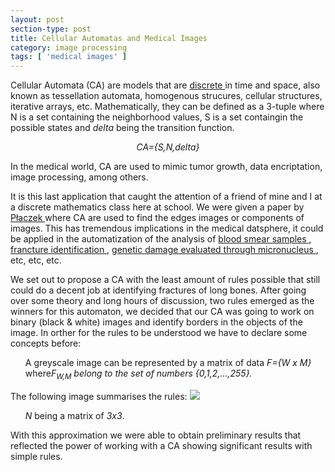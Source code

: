 ```yaml
---
layout: post
section-type: post
title: Cellular Automatas and Medical Images
category: image processing
tags: [ 'medical images' ]
---
```


Cellular Automata (CA) are models that are <a href="https://en.wikipedia.org/wiki/Discrete_mathematics"> discrete </a> in time and space, also known as tessellation automata, homogenous strucures, cellular structures, iterative arrays, etc.
Mathematically, they can be defined as a 3-tuple where N is a set containing the neighborhood values, S is a set containgin the possible states and <i>delta</i> being the transition function.

<p style="text-align:center;"><i>CA={S,N,delta}</i></p>

In the medical world, CA are used to mimic tumor growth, data encriptation, image processing, among others.

It is this last application that caught the attention of a friend of mine and I at a discrete mathematics class here at school. We were given a paper by <a href= "http://yadda.icm.edu.pl/yadda/element/bwmeta1.element.baztech-6e271df5-f264-47c9-9017-d6808ff2f1b4"> Płaczek </a> where CA are used to find the edges images or components of images. This has tremendous implications in the medical datsphere, it could be applied in the automatization of the analysis of <a href= "http://www.medical-labs.net/normal-blood-smear-649/">blood smear samples </a>, <a href= "http://boneandspine.com/types-fracturesa-simple-classification-fractures-long-bones/">francture identification </a>, <a href="http://www.crios.be/genotoxicitytests/micronucleus_test.htm">genetic damage evaluated through micronucleus </a>, etc, etc, etc.

We set out to propose a CA with the least amount of rules possible that still could do a decent job at identifying fractures of long bones. After going over some theory and long hours of discussion, two rules emerged as the winners for this automaton, we decided that our CA was going to work on binary (black & white) images and identify borders in the objects of the image.
In orther for the rules to be understood we have to declare some concepts before:
<ul>A greyscale image can be represented by a matrix of data<i> F={W x M} </i>where<i>F<sub>W,M</sub> belong to the set of numbers <i>{0,1,2,...,255}.</i></i> </ul>
The following image summarises the rules:

<image src= "../img/carules.jpg">

<ul><i>N </i>being a matrix of <i>3x3</i>.</ul>

With this approximation we were able to obtain preliminary results that reflected the power of working with a CA showing significant results with simple rules.

